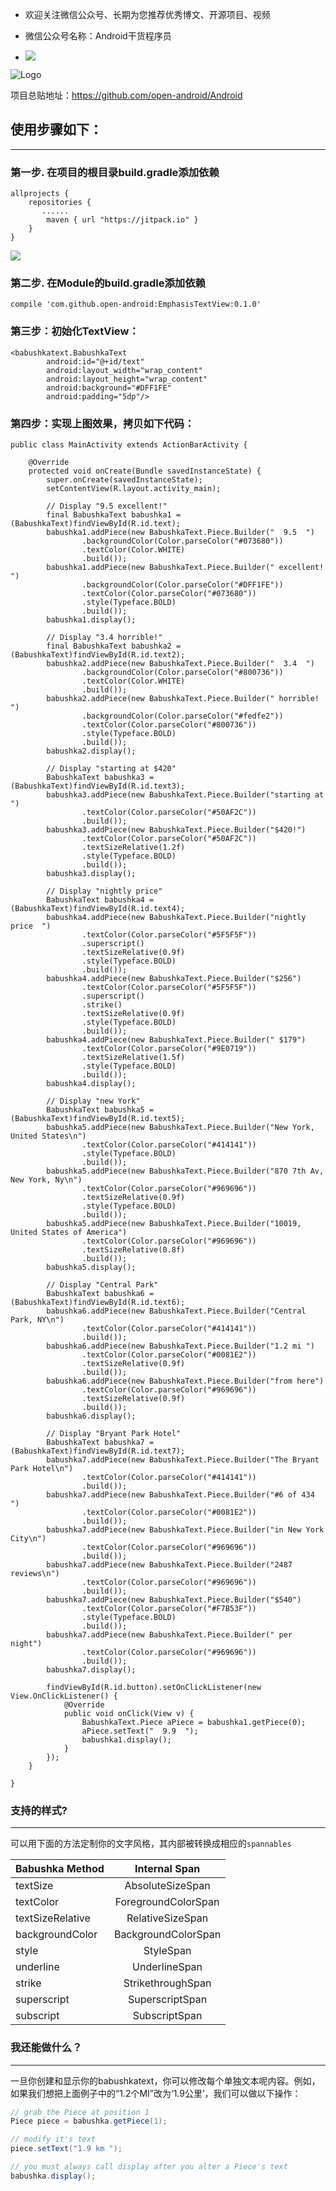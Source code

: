 * 欢迎关注微信公众号、长期为您推荐优秀博文、开源项目、视频

* 微信公众号名称：Android干货程序员

* ![](http://upload-images.jianshu.io/upload_images/4037105-8f737b5104dd0b5d.png?imageMogr2/auto-orient/strip%7CimageView2/2/w/1240)

![Logo](images/example.png)

项目总贴地址：https://github.com/open-android/Android

## 使用步骤如下：
--------

### 第一步. 在项目的根目录build.gradle添加依赖

~~~
allprojects {
    repositories {
       ......
        maven { url "https://jitpack.io" }
    }
}

~~~
![](http://upload-images.jianshu.io/upload_images/4037105-2faa5daca3bfe8a0.png?imageMogr2/auto-orient/strip%7CimageView2/2/w/1240)

### 第二步.  在Module的build.gradle添加依赖

~~~
compile 'com.github.open-android:EmphasisTextView:0.1.0'
~~~

### 第三步：初始化TextView：
```
<babushkatext.BabushkaText
        android:id="@+id/text"
        android:layout_width="wrap_content"
        android:layout_height="wrap_content"
        android:background="#DFF1FE"
        android:padding="5dp"/>
```
### 第四步：实现上图效果，拷贝如下代码：
```
public class MainActivity extends ActionBarActivity {

    @Override
    protected void onCreate(Bundle savedInstanceState) {
        super.onCreate(savedInstanceState);
        setContentView(R.layout.activity_main);

        // Display "9.5 excellent!"
        final BabushkaText babushka1 = (BabushkaText)findViewById(R.id.text);
        babushka1.addPiece(new BabushkaText.Piece.Builder("  9.5  ")
                .backgroundColor(Color.parseColor("#073680"))
                .textColor(Color.WHITE)
                .build());
        babushka1.addPiece(new BabushkaText.Piece.Builder(" excellent! ")
                .backgroundColor(Color.parseColor("#DFF1FE"))
                .textColor(Color.parseColor("#073680"))
                .style(Typeface.BOLD)
                .build());
        babushka1.display();

        // Display "3.4 horrible!"
        final BabushkaText babushka2 = (BabushkaText)findViewById(R.id.text2);
        babushka2.addPiece(new BabushkaText.Piece.Builder("  3.4  ")
                .backgroundColor(Color.parseColor("#800736"))
                .textColor(Color.WHITE)
                .build());
        babushka2.addPiece(new BabushkaText.Piece.Builder(" horrible! ")
                .backgroundColor(Color.parseColor("#fedfe2"))
                .textColor(Color.parseColor("#800736"))
                .style(Typeface.BOLD)
                .build());
        babushka2.display();

        // Display "starting at $420"
        BabushkaText babushka3 = (BabushkaText)findViewById(R.id.text3);
        babushka3.addPiece(new BabushkaText.Piece.Builder("starting at ")
                .textColor(Color.parseColor("#50AF2C"))
                .build());
        babushka3.addPiece(new BabushkaText.Piece.Builder("$420!")
                .textColor(Color.parseColor("#50AF2C"))
                .textSizeRelative(1.2f)
                .style(Typeface.BOLD)
                .build());
        babushka3.display();

        // Display "nightly price"
        BabushkaText babushka4 = (BabushkaText)findViewById(R.id.text4);
        babushka4.addPiece(new BabushkaText.Piece.Builder("nightly price  ")
                .textColor(Color.parseColor("#5F5F5F"))
                .superscript()
                .textSizeRelative(0.9f)
                .style(Typeface.BOLD)
                .build());
        babushka4.addPiece(new BabushkaText.Piece.Builder("$256")
                .textColor(Color.parseColor("#5F5F5F"))
                .superscript()
                .strike()
                .textSizeRelative(0.9f)
                .style(Typeface.BOLD)
                .build());
        babushka4.addPiece(new BabushkaText.Piece.Builder(" $179")
                .textColor(Color.parseColor("#9E0719"))
                .textSizeRelative(1.5f)
                .style(Typeface.BOLD)
                .build());
        babushka4.display();

        // Display "new York"
        BabushkaText babushka5 = (BabushkaText)findViewById(R.id.text5);
        babushka5.addPiece(new BabushkaText.Piece.Builder("New York, United States\n")
                .textColor(Color.parseColor("#414141"))
                .style(Typeface.BOLD)
                .build());
        babushka5.addPiece(new BabushkaText.Piece.Builder("870 7th Av, New York, Ny\n")
                .textColor(Color.parseColor("#969696"))
                .textSizeRelative(0.9f)
                .style(Typeface.BOLD)
                .build());
        babushka5.addPiece(new BabushkaText.Piece.Builder("10019, United States of America")
                .textColor(Color.parseColor("#969696"))
                .textSizeRelative(0.8f)
                .build());
        babushka5.display();

        // Display "Central Park"
        BabushkaText babushka6 = (BabushkaText)findViewById(R.id.text6);
        babushka6.addPiece(new BabushkaText.Piece.Builder("Central Park, NY\n")
                .textColor(Color.parseColor("#414141"))
                .build());
        babushka6.addPiece(new BabushkaText.Piece.Builder("1.2 mi ")
                .textColor(Color.parseColor("#0081E2"))
                .textSizeRelative(0.9f)
                .build());
        babushka6.addPiece(new BabushkaText.Piece.Builder("from here")
                .textColor(Color.parseColor("#969696"))
                .textSizeRelative(0.9f)
                .build());
        babushka6.display();

        // Display "Bryant Park Hotel"
        BabushkaText babushka7 = (BabushkaText)findViewById(R.id.text7);
        babushka7.addPiece(new BabushkaText.Piece.Builder("The Bryant Park Hotel\n")
                .textColor(Color.parseColor("#414141"))
                .build());
        babushka7.addPiece(new BabushkaText.Piece.Builder("#6 of 434 ")
                .textColor(Color.parseColor("#0081E2"))
                .build());
        babushka7.addPiece(new BabushkaText.Piece.Builder("in New York City\n")
                .textColor(Color.parseColor("#969696"))
                .build());
        babushka7.addPiece(new BabushkaText.Piece.Builder("2487 reviews\n")
                .textColor(Color.parseColor("#969696"))
                .build());
        babushka7.addPiece(new BabushkaText.Piece.Builder("$540")
                .textColor(Color.parseColor("#F7B53F"))
                .style(Typeface.BOLD)
                .build());
        babushka7.addPiece(new BabushkaText.Piece.Builder(" per night")
                .textColor(Color.parseColor("#969696"))
                .build());
        babushka7.display();

        findViewById(R.id.button).setOnClickListener(new View.OnClickListener() {
            @Override
            public void onClick(View v) {
                BabushkaText.Piece aPiece = babushka1.getPiece(0);
                aPiece.setText("  9.9  ");
                babushka1.display();
            }
        });
    }

}
```

### 支持的样式?
--------
可以用下面的方法定制你的文字风格，其内部被转换成相应的` spannables ` 

| Babushka Method        | Internal Span           |
| ------------- |:-------------:|
| textSize      | AbsoluteSizeSpan |
| textColor      | ForegroundColorSpan      |
| textSizeRelative | RelativeSizeSpan      |
| backgroundColor | BackgroundColorSpan      |
| style | StyleSpan      |
| underline | UnderlineSpan      |
| strike | StrikethroughSpan      |
| superscript | SuperscriptSpan      |
| subscript | SubscriptSpan      |

### 我还能做什么？ 
--------
一旦你创建和显示你的babushkatext，你可以修改每个单独文本呢内容。例如，如果我们想把上面例子中的“1.2个MI”改为‘1.9公里’，我们可以做以下操作： 

```java
// grab the Piece at position 1
Piece piece = babushka.getPiece(1);

// modify it's text
piece.setText("1.9 km ");

// you must always call display after you alter a Piece's text
babushka.display();
```

